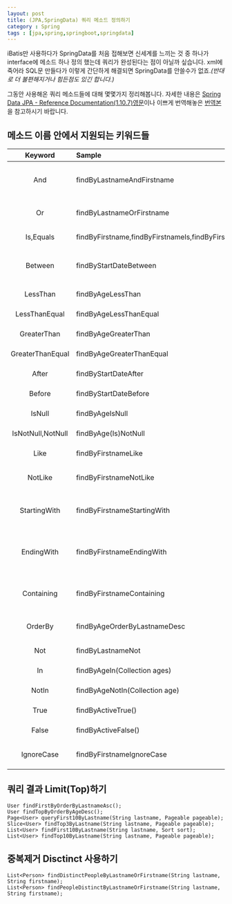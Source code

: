 ```yaml
---
layout: post
title: (JPA,SpringData) 쿼리 메소드 정의하기
category : Spring
tags : [jpa,spring,springboot,springdata]
---
```

iBatis만 사용하다가 SpringData를 처음 접해보면 신세계를 느끼는 것 중 하나가 interface에 메소드 하나 정의 했는데 쿼리가 완성된다는 점이 아닐까 싶습니다.
xml에 죽어라 SQL문 만들다가 이렇게 간단하게 해결되면 SpringData를 안쓸수가 없죠._(반대로 더 불편해지거나 힘든점도 있긴 합니다.)_

그동안 사용해온 쿼리 메소드들에 대해 몇몇가지 정리해봅니다.
자세한 내용은 [Spring Data JPA - Reference Documentation(1.10.7)영문](http://docs.spring.io/spring-data/jpa/docs/1.10.7.RELEASE/reference/html/)이나 이쁘게 번역해놓은 [번역본](http://arahansa.github.io/docs_spring/jpa.html)을 참고하시기 바랍니다.


메소드 이름 안에서 지원되는 키워드들
----

|Keyword|Sample|JPQL snippet|
|:----:|:----|:----|
|And|findByLastnameAndFirstname|… where x.lastname = ?1 and x.firstname = ?2|
|Or|findByLastnameOrFirstname|… where x.lastname = ?1 or x.firstname = ?2|
|Is,Equals|findByFirstname,findByFirstnameIs,findByFirstnameEquals|… where x.firstname = 1?|
|Between|findByStartDateBetween|… where x.startDate between 1? and ?2|
|LessThan|findByAgeLessThan|… where x.age < ?1|
|LessThanEqual|findByAgeLessThanEqual|… where x.age ⇐ ?1|
|GreaterThan|findByAgeGreaterThan|… where x.age > ?1|
|GreaterThanEqual|findByAgeGreaterThanEqual|… where x.age >= ?1|
|After|findByStartDateAfter|… where x.startDate > ?1|
|Before|findByStartDateBefore|… where x.startDate < ?1|
|IsNull|findByAgeIsNull|… where x.age is null|
|IsNotNull,NotNull|findByAge(Is)NotNull|… where x.age not null|
|Like|findByFirstnameLike|… where x.firstname like ?1|
|NotLike|findByFirstnameNotLike|… where x.firstname not like ?1|
|StartingWith|findByFirstnameStartingWith|… where x.firstname like ?1 (parameter bound with appended %)|
|EndingWith|findByFirstnameEndingWith|… where x.firstname like ?1 (parameter bound with prepended %)|
|Containing|findByFirstnameContaining|… where x.firstname like ?1 (parameter bound wrapped in %)|
|OrderBy|findByAgeOrderByLastnameDesc|… where x.age = ?1 order by x.lastname desc|
|Not|findByLastnameNot|… where x.lastname <> ?1|
|In|findByAgeIn(Collection<Age> ages)|… where x.age in ?1|
|NotIn|findByAgeNotIn(Collection<Age> age)|… where x.age not in ?1|
|True|findByActiveTrue()|… where x.active = true|
|False|findByActiveFalse()|… where x.active = false|
|IgnoreCase|findByFirstnameIgnoreCase|… where UPPER(x.firstame) = UPPER(?1)|


쿼리 결과 Limit(Top)하기
----
    User findFirstByOrderByLastnameAsc();
    User findTopByOrderByAgeDesc();
    Page<User> queryFirst10ByLastname(String lastname, Pageable pageable);
    Slice<User> findTop3ByLastname(String lastname, Pageable pageable);
    List<User> findFirst10ByLastname(String lastname, Sort sort);
    List<User> findTop10ByLastname(String lastname, Pageable pageable);

중복제거 Disctinct 사용하기
----
    List<Person> findDistinctPeopleByLastnameOrFirstname(String lastname, String firstname);
    List<Person> findPeopleDistinctByLastnameOrFirstname(String lastname, String firstname);
